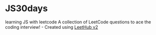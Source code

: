 # JS30days
learning JS with leetcode
A collection of LeetCode questions to ace the coding interview! - Created using [LeetHub v2](https://github.com/arunbhardwaj/LeetHub-2.0)
